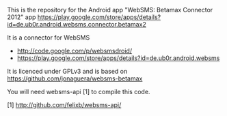 This is the repository for the Android app "WebSMS: Betamax Connector 2012" app https://play.google.com/store/apps/details?id=de.ub0r.android.websms.connector.betamax2

It is a connector for WebSMS

* http://code.google.com/p/websmsdroid/
* https://play.google.com/store/apps/details?id=de.ub0r.android.websms

It is licenced under GPLv3 and is based on https://github.com/jonaguera/websms-betamax

You will need websms-api [1] to compile this code.

[1] http://github.com/felixb/websms-api/

